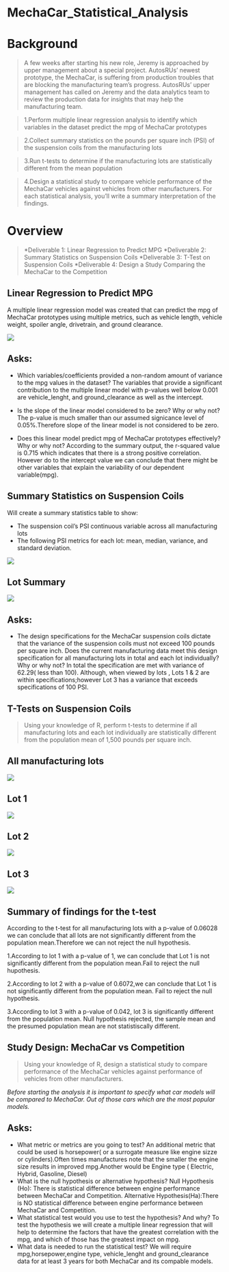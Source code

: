 # MechaCar_Statistical_Analysis

# Background
>A few weeks after starting his new role, Jeremy is approached by upper management about a special project. AutosRUs’ newest prototype, the MechaCar, is suffering from production troubles that are blocking the manufacturing team’s progress. AutosRUs’ upper management has called on Jeremy and the data analytics team to review the production data for insights that may help the manufacturing team.


>1.Perform multiple linear regression analysis to identify which variables in the dataset predict the mpg of MechaCar prototypes

>2.Collect summary statistics on the pounds per square inch (PSI) of the suspension coils from the manufacturing lots

>3.Run t-tests to determine if the manufacturing lots are statistically different from the mean population

>4.Design a statistical study to compare vehicle performance of the MechaCar vehicles against vehicles from other manufacturers. For each statistical analysis, you’ll write a summary interpretation of the findings.


# Overview
> *Deliverable 1: Linear Regression to Predict MPG
> *Deliverable 2: Summary Statistics on Suspension Coils
> *Deliverable 3: T-Test on Suspension Coils
> *Deliverable 4: Design a Study Comparing the MechaCar to the Competition

## Linear Regression to Predict MPG
A multiple linear regression model was created that can predict the mpg of MechaCar prototypes using multiple metrics, such as vehicle length, vehicle weight, spoiler angle, drivetrain, and ground clearance. 

![](Images/MechaCar_lm.png)
## Asks:

* Which variables/coefficients provided a non-random amount of variance to the mpg values in the dataset?
The variables that provide a significant contribution to the multiple linear model with p-values well below 0.001 are vehicle_lenght, and ground_clearance as well as the intercept. 

* Is the slope of the linear model considered to be zero? Why or why not?
The p-value is much smaller than our assumed signicance level of 0.05%.Therefore slope of the linear model is not considered to be zero.

* Does this linear model predict mpg of MechaCar prototypes effectively? Why or why not?
According to the summary output, the r-squared value is 0.715 which indicates that there is a strong positive correlation. However do to the intercept value we can conclude that there might be other variables that explain the variability of our dependent variable(mpg).

## Summary Statistics on Suspension Coils
Will create a summary statistics table to show:
* The suspension coil’s PSI continuous variable across all manufacturing lots
* The following PSI metrics for each lot: mean, median, variance, and standard deviation.

![](Images/total_summary.png)

## Lot Summary
![](Images/lot_summary.png)
## Asks:
* The design specifications for the MechaCar suspension coils dictate that the variance of the suspension coils must not exceed 100 pounds per square inch. Does the current manufacturing data meet this design specification for all manufacturing lots in total and each lot individually? Why or why not?
In total the specification are met with variance of 62.29( less than 100). Although, when viewed by lots , Lots 1 & 2 are within specifications;however Lot 3 has a variance that exceeds specifications of 100 PSI.

## T-Tests on Suspension Coils
>Using your knowledge of R, perform t-tests to determine if all manufacturing lots and each lot individually are statistically different from the population mean of 1,500 pounds per square inch.

## All manufacturing lots
![](Images/all_lots.png)
## Lot 1
![](Images/lot1.png)

## Lot 2
![](Images/lot2.png)

## Lot 3
![](Images/lot3.png)

## Summary of findings for the t-test
According to the t-test for all manufacturing lots with a p-value of 0.06028 we can conclude that all lots are not significantly different from the population mean.Therefore we can not reject the null hypothesis.

1.According to lot 1 with a p-value of 1, we can conclude that Lot 1 is not significantly different from the population mean.Fail to reject the null hupothesis.

2.According to lot 2 with a p-value of 0.6072,we can conclude that Lot 1 is not significantly different from the population mean. Fail to reject the null hypothesis.

3.According to lot 3 with a p-value of 0.042, lot 3 is significantly different from the population mean. Null hypothesis rejected, the sample mean and the presumed population mean are not statistiscally different.

## Study Design: MechaCar vs Competition
>Using your knowledge of R, design a statistical study to compare performance of the MechaCar vehicles against performance of vehicles from other manufacturers.

*Before starting the analysis it is important to specify what car models will be compared to MechaCar. Out of those cars which are the most popular models.*

## Asks:
* What metric or metrics are you going to test?
An additional metric that could be used is horsepower( or a surrogate measure like engine sizze or cylinders).Often times manufactures note that the smaller the engine size results in improved mpg.Another would be Engine type ( Electric, Hybrid, Gasoline, Diesel)
* What is the null hypothesis or alternative hypothesis?
Null Hypothesis (Ho): There is statistical difference between engine performance between MechaCar and Competition.
Alternative Hypothesis(Ha):There is NO statistical difference between engine performance between MechaCar and Competition.
* What statistical test would you use to test the hypothesis? And why?
To test the hypothesis we will create a multiple linear regression that will help to determine the factors that have the greatest correlation with the mpg, and which of those has the greatest impact on mpg.
* What data is needed to run the statistical test?
We will require mpg,horsepower,engine type, vehicle_lenght and ground_clearance data for at least 3 years for both MechaCar and its compable models.




